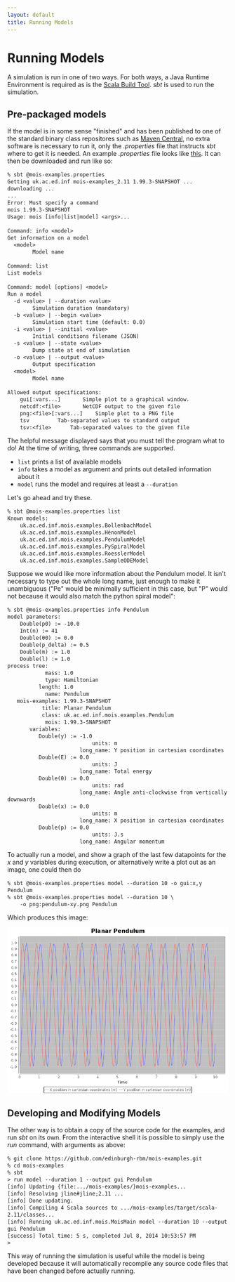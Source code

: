 ```yaml
---
layout: default
title: Running Models
---
```


Running Models
==============

A simulation is run in one of two ways. For both ways, a Java Runtime
Environment is required as is the 
[Scala Build Tool](http://www.scala-sbt.org). *sbt* is used to run the
simulation.

Pre-packaged models
-------------------

If the model is in some sense "finished" and has been published to
one of the standard binary class repositores such as 
[Maven Central](http://mvnrepository.com/), no extra software is
necessary to run it, only the *.properties* file that instructs
*sbt* where to get it is needed. An example *.properties* file
looks like
[this](https://github.com/edinburgh-rbm/mois-examples/blob/master/examples/mois-examples.properties).
It can then be downloaded and run like so:

~~~~~
% sbt @mois-examples.properties
Getting uk.ac.ed.inf mois-examples_2.11 1.99.3-SNAPSHOT ...
downloading ...
...
Error: Must specify a command
mois 1.99.3-SNAPSHOT
Usage: mois [info|list|model] <args>...

Command: info <model>
Get information on a model
  <model>
        Model name

Command: list
List models

Command: model [options] <model>
Run a model
  -d <value> | --duration <value>
        Simulation duration (mandatory)
  -b <value> | --begin <value>
        Simulation start time (default: 0.0)
  -i <value> | --initial <value>
        Initial conditions filename (JSON)
  -s <value> | --state <value>
        Dump state at end of simulation
  -o <value> | --output <value>
        Output specification
  <model>
        Model name

Allowed output specifications:
	gui[:vars...]		Simple plot to a graphical window.
	netcdf:<file>		NetCDF output to the given file
	png:<file>[:vars...]	Simple plot to a PNG file
	tsv			Tab-separated values to standard output
	tsv:<file>		Tab-separated values to the given file
~~~~~

The helpful message displayed says that you must tell the program what
to do! At the time of writing, three commands are supported.

   * `list` prints a list of available models
   * `info` takes a model as argument and prints out detailed
     information about it
   * `model` runs the model and requires at least a `--duration`

Let's go ahead and try these.

~~~~~
% sbt @mois-examples.properties list
Known models:
	uk.ac.ed.inf.mois.examples.BollenbachModel
	uk.ac.ed.inf.mois.examples.HénonModel
	uk.ac.ed.inf.mois.examples.PendulumModel
	uk.ac.ed.inf.mois.examples.PySpiralModel
	uk.ac.ed.inf.mois.examples.RoesslerModel
	uk.ac.ed.inf.mois.examples.SampleODEModel
~~~~~

Suppose we would like more information about the Pendulum model. It
isn't necessary to type out the whole long name, just enough to make
it unambiguous ("Pe" would be minimally sufficient in this case, but
"P" would not because it would also match the python spiral model":

~~~~~
% sbt @mois-examples.properties info Pendulum
model parameters:
    Double(p0) := -10.0
    Int(n) := 41
    Double(θ0) := 0.0
    Double(p_delta) := 0.5
    Double(m) := 1.0
    Double(l) := 1.0
process tree:
            mass: 1.0
            type: Hamiltonian
          length: 1.0
            name: Pendulum
   mois-examples: 1.99.3-SNAPSHOT
           title: Planar Pendulum
           class: uk.ac.ed.inf.mois.examples.Pendulum
            mois: 1.99.3-SNAPSHOT
       variables:
          Double(y) := -1.0
                           units: m
                       long_name: Y position in cartesian coordinates
          Double(E) := 0.0
                           units: J
                       long_name: Total energy
          Double(θ) := 0.0
                           units: rad
                       long_name: Angle anti-clockwise from vertically downwards
          Double(x) := 0.0
                           units: m
                       long_name: X position in cartesian coordinates
          Double(p) := 0.0
                           units: J.s
                       long_name: Angular momentum
~~~~~


To actually run a model, and show a graph of the last few datapoints
for the *x* and *y* variables during execution, or alternatively write
a plot out as an image, one could then do

~~~~~
% sbt @mois-examples.properties model --duration 10 -o gui:x,y Pendulum
% sbt @mois-examples.properties model --duration 10 \
    -o png:pendulum-xy.png Pendulum
~~~~~

Which produces this image:

![Pendulum X+Y vs Time Plot](pendulum-xy.png)

Developing and Modifying Models
-------------------------------

The other way is to obtain a copy of the source code for the examples,
and run *sbt* on its own. From the interactive shell it is possible to
simply use the *run* command, with arguments as above:

~~~~~
% git clone https://github.com/edinburgh-rbm/mois-examples.git
% cd mois-examples
% sbt 
> run model --duration 1 --output gui Pendulum
[info] Updating {file:.../mois-examples/}mois-examples...
[info] Resolving jline#jline;2.11 ...
[info] Done updating.
[info] Compiling 4 Scala sources to .../mois-examples/target/scala-2.11/classes...
[info] Running uk.ac.ed.inf.mois.MoisMain model --duration 10 --output gui Pendulum
[success] Total time: 5 s, completed Jul 8, 2014 10:53:57 PM
>
~~~~~

This way of running the simulation is useful while the model is being
developed because it will automatically recompile any source code
files that have been changed before actually running. 

